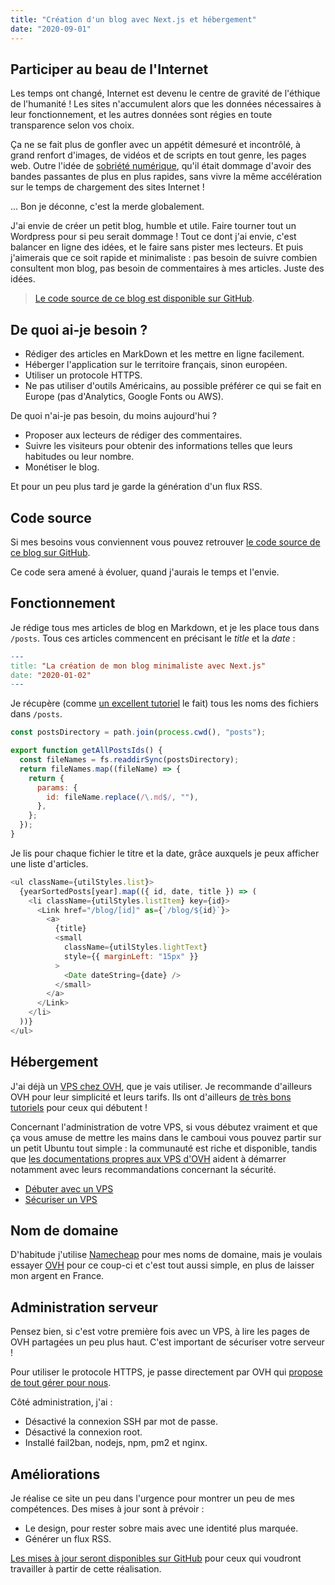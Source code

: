 ```yaml
---
title: "Création d'un blog avec Next.js et hébergement"
date: "2020-09-01"
---
```


## Participer au beau de l'Internet

Les temps ont changé, Internet est devenu le centre de gravité de l'éthique de l'humanité ! Les sites n'accumulent alors que les données nécessaires à leur fonctionnement, et les autres données sont régies en toute transparence selon vos choix.

Ça ne se fait plus de gonfler avec un appétit démesuré et incontrôlé, à grand renfort d'images, de vidéos et de scripts en tout genre, les pages web. Outre l'idée de [sobriété numérique](https://signal.eu.org/blog/2020/07/15/la-sobriete-numerique-oui-mais-pour-quoi-faire/), qu'il était dommage d'avoir des bandes passantes de plus en plus rapides, sans vivre la même accélération sur le temps de chargement des sites Internet !

... Bon je déconne, c'est la merde globalement.

J'ai envie de créer un petit blog, humble et utile. Faire tourner tout un Wordpress pour si peu serait dommage ! Tout ce dont j'ai envie, c'est balancer en ligne des idées, et le faire sans pister mes lecteurs. Et puis j'aimerais que ce soit rapide et minimaliste : pas besoin de suivre combien consultent mon blog, pas besoin de commentaires à mes articles. Juste des idées.

> [Le code source de ce blog est disponible sur GitHub](https://signal.eu.org/blog/2020/07/15/la-sobriete-numerique-oui-mais-pour-quoi-faire/).

## De quoi ai-je besoin ?

- Rédiger des articles en MarkDown et les mettre en ligne facilement.
- Héberger l'application sur le territoire français, sinon européen.
- Utiliser un protocole HTTPS.
- Ne pas utiliser d'outils Américains, au possible préférer ce qui se fait en Europe (pas d'Analytics, Google Fonts ou AWS).

De quoi n'ai-je pas besoin, du moins aujourd'hui ?

- Proposer aux lecteurs de rédiger des commentaires.
- Suivre les visiteurs pour obtenir des informations telles que leurs habitudes ou leur nombre.
- Monétiser le blog.

Et pour un peu plus tard je garde la génération d'un flux RSS.

## Code source

Si mes besoins vous conviennent vous pouvez retrouver [le code source de ce blog sur GitHub](https://github.com/tobudim).

Ce code sera amené à évoluer, quand j'aurais le temps et l'envie.

## Fonctionnement

Je rédige tous mes articles de blog en Markdown, et je les place tous dans `/posts`. Tous ces articles commencent en précisant le _title_ et la _date_ :

```mk
---
title: "La création de mon blog minimaliste avec Next.js"
date: "2020-01-02"
---
```

Je récupère (comme [un excellent tutoriel](https://nextjs.org/learn/basics/create-nextjs-app?utm_source=next-site&utm_medium=nav-cta&utm_campaign=next-website) le fait) tous les noms des fichiers dans `/posts`.

```js
const postsDirectory = path.join(process.cwd(), "posts");

export function getAllPostsIds() {
  const fileNames = fs.readdirSync(postsDirectory);
  return fileNames.map((fileName) => {
    return {
      params: {
        id: fileName.replace(/\.md$/, ""),
      },
    };
  });
}
```

Je lis pour chaque fichier le titre et la date, grâce auxquels je peux afficher une liste d'articles.

```js
<ul className={utilStyles.list}>
  {yearSortedPosts[year].map(({ id, date, title }) => (
    <li className={utilStyles.listItem} key={id}>
      <Link href="/blog/[id]" as={`/blog/${id}`}>
        <a>
          {title}
          <small
            className={utilStyles.lightText}
            style={{ marginLeft: "15px" }}
          >
            <Date dateString={date} />
          </small>
        </a>
      </Link>
    </li>
  ))}
</ul>
```

## Hébergement

J'ai déjà un [VPS chez OVH](https://www.ovhcloud.com/fr/vps/), que je vais utiliser. Je recommande d'ailleurs OVH pour leur simplicité et leurs tarifs. Ils ont d'ailleurs [de très bons tutoriels](https://docs.ovh.com/fr/) pour ceux qui débutent !

Concernant l'administration de votre VPS, si vous débutez vraiment et que ça vous amuse de mettre les mains dans le camboui vous pouvez partir sur un petit Ubuntu tout simple : la communauté est riche et disponible, tandis que [les documentations propres aux VPS d'OVH](https://docs.ovh.com/fr/vps/) aident à démarrer notamment avec leurs recommandations concernant la sécurité.

- [Débuter avec un VPS](https://docs.ovh.com/fr/vps/debuter-avec-vps/)
- [Sécuriser un VPS](https://docs.ovh.com/fr/vps/conseils-securisation-vps/)

## Nom de domaine

D'habitude j'utilise [Namecheap](https://www.namecheap.com/) pour mes noms de domaine, mais je voulais essayer [OVH](https://www.ovh.com/fr/domaines/) pour ce coup-ci et c'est tout aussi simple, en plus de laisser mon argent en France.

## Administration serveur

Pensez bien, si c'est votre première fois avec un VPS, à lire les pages de OVH partagées un peu plus haut. C'est important de sécuriser votre serveur !

Pour utiliser le protocole HTTPS, je passe directement par OVH qui [propose de tout gérer pour nous](https://www.ovh.com/fr/ssl-gateway/).

Côté administration, j'ai :

- Désactivé la connexion SSH par mot de passe.
- Désactivé la connexion root.
- Installé fail2ban, nodejs, npm, pm2 et nginx.

## Améliorations

Je réalise ce site un peu dans l'urgence pour montrer un peu de mes compétences. Des mises à jour sont à prévoir :

- Le design, pour rester sobre mais avec une identité plus marquée.
- Générer un flux RSS.

[Les mises à jour seront disponibles sur GitHub](https://github.com/tobudim) pour ceux qui voudront travailler à partir de cette réalisation.
